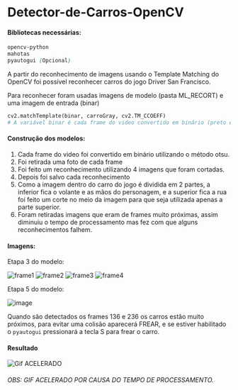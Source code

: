 # Detector-de-Carros-OpenCV

#### Bibliotecas necessárias:
``` css
opencv-python
mahotas
pyautogui (Opcional)
```

A partir do reconhecimento de imagens usando o Template Matching do OpenCV foi possível reconhecer carros do jogo Driver San Francisco.

Para reconhecer foram usadas imagens de modelo (pasta ML_RECORT) e uma imagem de entrada (binar)
``` python
cv2.matchTemplate(binar, carroGray, cv2.TM_CCOEFF)
# A variável binar é cada frame do video convertido em binário (preto e branco)
```

#### Construção dos modelos:
1. Cada frame do video foi convertido em binário utilizando o método otsu.
2. Foi retirada uma foto de cada frame
3. Foi feito um reconhecimento utilizando 4 imagens que foram cortadas.
4. Depois foi salvo cada reconhecimento
5. Como a imagem dentro do carro do jogo é dividida em 2 partes, a inferior fica o volante e as mãos do personagem, e a superior fica a rua foi feito um corte no meio da imagem para que seja utilizada apenas a parte superior.
6. Foram retiradas imagens que eram de frames muito próximas, assim diminuiu o tempo de processamento mas fez com que alguns reconhecimentos falhem.

#### Imagens:
Etapa 3 do modelo:

![frame1](https://user-images.githubusercontent.com/67590378/106367282-2d986f00-6320-11eb-8a82-57b6814f7476.png)
![frame2](https://user-images.githubusercontent.com/67590378/106367283-2ec99c00-6320-11eb-8636-04c3485c2679.png)
![frame3](https://user-images.githubusercontent.com/67590378/106367284-2ec99c00-6320-11eb-89b1-b00f1adad05b.png)
![frame4](https://user-images.githubusercontent.com/67590378/106367285-2f623280-6320-11eb-9b2a-c941d30d6211.png)


Etapa 5 do modelo:

![image](https://user-images.githubusercontent.com/67590378/106367322-823bea00-6320-11eb-94fc-cbc62016fb46.png)



Quando são detectados os frames 136 e 236 os carros estão muito próximos, para evitar uma colisão aparecerá FREAR, e se estiver habilitado o `pyautogui` pressionará a tecla S para frear o carro.

#### Resultado
![Gif ACELERADO](https://user-images.githubusercontent.com/67590378/106366646-0344b280-631c-11eb-8021-75b5e88eb997.gif)
###### OBS: GIF ACELERADO POR CAUSA DO TEMPO DE PROCESSAMENTO.
